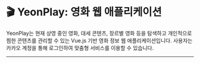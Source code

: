 # 🎬 YeonPlay: 영화 웹 애플리케이션
YeonPlay는 현재 상영 중인 영화, 대세 콘텐츠, 장르별 영화 등을 탐색하고 개인적으로 찜한 콘텐츠를 관리할 수 있는 Vue.js 기반 영화 정보 웹 애플리케이션입니다.
사용자는 카카오 계정을 통해 로그인하여 맞춤형 서비스를 이용할 수 있습니다.

---

